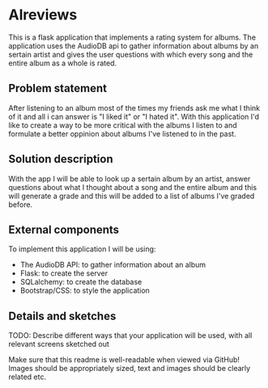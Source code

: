 # Alreviews

This is a flask application that implements a rating system for albums. The application uses the AudioDB api to gather information
about albums by an sertain artist and gives the user questions with which every song and the entire album as a whole is rated. 

## Problem statement

After listening to an album most of the times my friends ask me what I think of it and all i can answer is "I liked it" or "I hated it". With this application I'd like to create a way to be more critical with the albums I listen to and formulate a better oppinion about albums I've listened to in the past. 

## Solution description

With the app I will be able to look up a sertain album by an artist, answer questions about what I thought about a song and the entire album and this will generate a grade and this will be added to a list of albums I've graded before. 

##  External components
To implement this application I will be using:
- The AudioDB API: to gather information about an album
- Flask: to create the server
- SQLalchemy: to create the database
- Bootstrap/CSS: to style the application 

## Details and sketches

TODO: Describe different ways that your application will be used, with all relevant screens sketched out

Make sure that this readme is well-readable when viewed via GitHub! Images should be appropriately sized, text and images should be clearly related etc.

